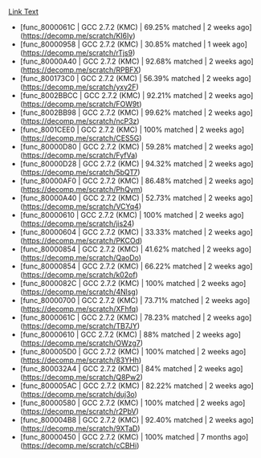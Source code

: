 [Link Text](URL)
- [func_8000061C | GCC 2.7.2 (KMC) | 69.25% matched | 2 weeks ago]  (https://decomp.me/scratch/KI6Iy)  
- [func_80000958 | GCC 2.7.2 (KMC) | 30.85% matched | 1 week ago]  (https://decomp.me/scratch/rTjs9)  
- [func_80000A40 | GCC 2.7.2 (KMC) | 92.68% matched | 2 weeks ago]  (https://decomp.me/scratch/RPBFX)  
- [func_800173C0 | GCC 2.7.2 (KMC) | 56.39% matched | 2 weeks ago]  (https://decomp.me/scratch/yxy2F)  
- [func_8002BBCC | GCC 2.7.2 (KMC) | 92.21% matched | 2 weeks ago]  (https://decomp.me/scratch/FOW9t)  
- [func_8002BB98 | GCC 2.7.2 (KMC) | 99.62% matched | 2 weeks ago]  (https://decomp.me/scratch/ncP3z)  
- [func_8001CEE0 | GCC 2.7.2 (KMC) | 100% matched | 2 weeks ago]  (https://decomp.me/scratch/CES5G)  
- [func_80000D80 | GCC 2.7.2 (KMC) | 59.28% matched | 2 weeks ago]  (https://decomp.me/scratch/FyfVa)  
- [func_80000D28 | GCC 2.7.2 (KMC) | 94.32% matched | 2 weeks ago]  (https://decomp.me/scratch/5bQT7)  
- [func_80000AF0 | GCC 2.7.2 (KMC) | 86.48% matched | 2 weeks ago]  (https://decomp.me/scratch/PhQym)  
- [func_80000A40 | GCC 2.7.2 (KMC) | 52.73% matched | 2 weeks ago]  (https://decomp.me/scratch/VCYq4)  
- [func_80000610 | GCC 2.7.2 (KMC) | 100% matched | 2 weeks ago]  (https://decomp.me/scratch/jis24)  
- [func_80000604 | GCC 2.7.2 (KMC) | 33.33% matched | 2 weeks ago]  (https://decomp.me/scratch/PKCOd)  
- [func_80000854 | GCC 2.7.2 (KMC) | 41.62% matched | 2 weeks ago]  (https://decomp.me/scratch/QaoDo)  
- [func_80000854 | GCC 2.7.2 (KMC) | 66.22% matched | 2 weeks ago]  (https://decomp.me/scratch/k02of)  
- [func_8000082C | GCC 2.7.2 (KMC) | 100% matched | 2 weeks ago]  (https://decomp.me/scratch/4Nlsg)  
- [func_80000700 | GCC 2.7.2 (KMC) | 73.71% matched | 2 weeks ago]  (https://decomp.me/scratch/XFhfq)  
- [func_8000061C | GCC 2.7.2 (KMC) | 78.23% matched | 2 weeks ago]  (https://decomp.me/scratch/TB7JY)  
- [func_80000610 | GCC 2.7.2 (KMC) | 88% matched | 2 weeks ago]  (https://decomp.me/scratch/OWzg7)  
- [func_800005D0 | GCC 2.7.2 (KMC) | 100% matched | 2 weeks ago]  (https://decomp.me/scratch/83YHh)  
- [func_800032A4 | GCC 2.7.2 (KMC) | 84% matched | 2 weeks ago]  (https://decomp.me/scratch/Q8Pw2)  
- [func_800005AC | GCC 2.7.2 (KMC) | 82.22% matched | 2 weeks ago]  (https://decomp.me/scratch/duj3o)  
- [func_80000580 | GCC 2.7.2 (KMC) | 100% matched | 2 weeks ago]  (https://decomp.me/scratch/r2PbV)  
- [func_800004B8 | GCC 2.7.2 (KMC) | 92.40% matched | 2 weeks ago]  (https://decomp.me/scratch/9XTaD)  
- [func_80000450 | GCC 2.7.2 (KMC) | 100% matched | 7 months ago]  (https://decomp.me/scratch/cCBHi)  
